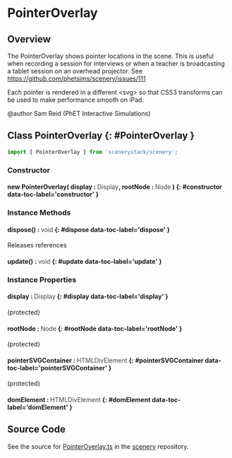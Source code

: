 # PointerOverlay

## Overview

The PointerOverlay shows pointer locations in the scene.  This is useful when recording a session for interviews or when a teacher is broadcasting
a tablet session on an overhead projector.  See https://github.com/phetsims/scenery/issues/111

Each pointer is rendered in a different &lt;svg&gt; so that CSS3 transforms can be used to make performance smooth on iPad.

@author Sam Reid (PhET Interactive Simulations)

## Class PointerOverlay {: #PointerOverlay }


```js
import { PointerOverlay } from 'scenerystack/scenery';
```
### Constructor

#### new PointerOverlay( display : <span style="font-weight: 400; opacity: 80%;">Display</span>, rootNode : <span style="font-weight: 400; opacity: 80%;">Node</span> ) {: #constructor data-toc-label='constructor' }

### Instance Methods

#### dispose() : <span style="font-weight: 400; opacity: 80%;">void</span> {: #dispose data-toc-label='dispose' }

Releases references

#### update() : <span style="font-weight: 400; opacity: 80%;">void</span> {: #update data-toc-label='update' }

### Instance Properties

#### display : <span style="font-weight: 400; opacity: 80%;">Display</span> {: #display data-toc-label='display' }

(protected)

#### rootNode : <span style="font-weight: 400; opacity: 80%;">Node</span> {: #rootNode data-toc-label='rootNode' }

(protected)

#### pointerSVGContainer : <span style="font-weight: 400; opacity: 80%;">HTMLDivElement</span> {: #pointerSVGContainer data-toc-label='pointerSVGContainer' }

(protected)

#### domElement : <span style="font-weight: 400; opacity: 80%;">HTMLDivElement</span> {: #domElement data-toc-label='domElement' }



## Source Code

See the source for [PointerOverlay.ts](https://github.com/phetsims/scenery/blob/main/js/overlays/PointerOverlay.ts) in the [scenery](https://github.com/phetsims/scenery) repository.
